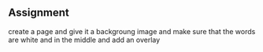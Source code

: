 ## Assignment 
create a page and give it a backgroung image and make sure that the words are white and in the middle and add an overlay